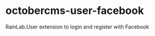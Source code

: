 octobercms-user-facebook
========================

RainLab.User extension to login and register with Facebook
